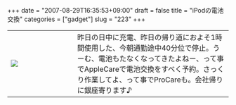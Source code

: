 +++
date = "2007-08-29T16:35:53+09:00"
draft = false
title = "iPodの電池交換"
categories = ["gadget"]
slug = "223"
+++

<table width="100%">
<tr>
<td valign="middle" style="width: 30%"><img border="0" src="https://keruru.net/images/46d521d8acbaf-070829-154311.jpg" /></td>
<td valign="middle" style="width: 70%">昨日の日中に充電、昨日の帰り道におよそ1時間使用した、今朝通勤途中40分位で停止。うーむ、電池もたなくなってきたよねー、って事でAppleCareで電池交換をすべく予約。さっくり作業してよ、って事でProCareも。会社帰りに銀座寄ります♪</td>
</tr>
</table>
